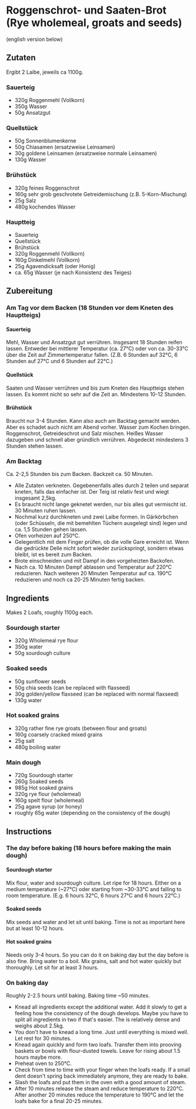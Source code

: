 # Roggenschrot- und Saaten-Brot (Rye wholemeal, groats and seeds)

(english version below)

## Zutaten

Ergibt 2 Laibe, jeweils ca 1100g.

### Sauerteig

- 320g Roggenmehl (Vollkorn)
- 350g Wasser
- 50g Ansatzgut

### Quellstück

- 50g Sonnenblumenkerne
- 50g Chiasamen (ersatzweise Leinsamen)
- 30g goldene Leinsamen (ersatzweise normale Leinsamen)
- 130g Wasser

### Brühstück

- 320g feines Roggenschrot
- 160g sehr grob geschrotete Getreidemischung (z.B. 5-Korn-Mischung)
- 25g Salz
- 480g kochendes Wasser

### Hauptteig

- Sauerteig
- Quellstück
- Brühstück
- 320g Roggenmehl (Vollkorn)
- 160g Dinkelmehl (Vollkorn)
- 25g Agavendicksaft (oder Honig)
- ca. 65g Wasser (je nach Konsistenz des Teiges)

## Zubereitung

### Am Tag vor dem Backen (18 Stunden vor dem Kneten des Hauptteigs)

#### Sauerteig

Mehl, Wasser und Ansatzgut gut verrühren. Insgesamt 18 Stunden reifen lassen. Entweder bei mittlerer Temperatur (ca. 27°C) oder von ca. 30-33°C über die Zeit auf Zimmertemperatur fallen. (Z.B. 6 Stunden auf 32°C, 6 Stunden auf 27°C und 6 Stunden auf 22°C.)

#### Quellstück

Saaten und Wasser verrühren und bis zum Kneten des Hauptteigs stehen lassen. Es kommt nicht so sehr auf die Zeit an. Mindestens 10-12 Stunden.

#### Brühstück

Braucht nur 3-4 Stunden. Kann also auch am Backtag gemacht werden. Aber es schadet auch nicht am Abend vorher. Wasser zum Kochen bringen. Roggenschrot, Getreideschrot und Salz mischen. Heißes Wasser dazugeben und schnell aber gründlich verrühren. Abgedeckt mindestens 3 Stunden stehen lassen.

### Am Backtag

Ca. 2-2,5 Stunden bis zum Backen.
Backzeit ca. 50 Minuten.

- Alle Zutaten verkneten. Gegebenenfalls alles durch 2 teilen und separat kneten, falls das einfacher ist. Der Teig ist relativ fest und wiegt insgesamt 2,5kg.
- Es braucht nicht lange geknetet werden, nur bis alles gut vermischt ist. 30 Minuten ruhen lassen.
- Nochmal kurz durchkneten und zwei Laibe formen. In Gärkörbchen (oder Schüsseln, die mit bemehlten Tüchern ausgelegt sind) legen und ca. 1,5 Stunden gehen lassen.
- Ofen vorheizen auf 250°C.
- Gelegentlich mit dem Finger prüfen, ob die volle Gare erreicht ist. Wenn die gedrückte Delle nicht sofort wieder zurückspringt, sondern etwas bleibt, ist es bereit zum Backen.
- Brote einschneiden und mit Dampf in den vorgeheizten Backofen.
- Nach ca. 10 Minuten Dampf ablassen und Temperatur auf 220°C reduzieren. Nach weiteren 20 Minuten Temperatur auf ca. 190°C reduzieren und noch ca 20-25 Minuten fertig backen.

## Ingredients

Makes 2 Loafs, roughly 1100g each.

### Sourdough starter

- 320g Wholemeal rye flour
- 350g water
- 50g sourdough culture

### Soaked seeds

- 50g sunflower seeds
- 50g chia seeds (can be replaced with flaxseed)
- 30g golden/yellow flaxseed (can be replaced with normal flaxseed)
- 130g water

### Hot soaked grains

- 320g rather fine rye groats (between flour and groats)
- 160g coarsely cracked mixed grains
- 25g salt
- 480g boiling water

### Main dough

- 720g Sourdough starter
- 260g Soaked seeds
- 985g Hot soaked grains
- 320g rye flour (wholemeal)
- 160g spelt flour (wholemeal)
- 25g agave syrup (or honey)
- roughly 65g water (depending on the consistency of the dough)

## Instructions

### The day before baking (18 hours before making the main dough)

#### Sourdough starter

Mix flour, water and sourdough culture. Let ripe for 18 hours. Either on a medium temperature (~27°C) oder starting from ~30-33°C and falling to room temperature. (E.g. 6 hours 32°C, 6 hours 27°C and 6 hours 22°C.)

#### Soaked seeds

Mix seeds and water and let sit until baking. Time is not as important here but at least 10-12 hours.

#### Hot soaked grains

Needs only 3-4 hours. So you can do it on baking day but the day before is also fine. Bring water to a boil. Mix grains, salt and hot water quickly but thoroughly. Let sit for at least 3 hours.

### On baking day

Roughly 2-2.5 hours until baking.
Baking time ~50 minutes.

- Knead all ingredients except the additional water. Add it slowly to get a feeling how the consistency of the dough develops. Maybe you have to split all ingredients in two if that's easier. The is relatively dense and weighs about 2.5kg.
- You don't have to knead a long time. Just until everything is mixed well. Let rest for 30 minutes.
- Knead again quickly and form two loafs. Transfer them into prooving baskets or bowls with flour-dusted towels. Leave for rising about 1.5 hours maybe more.
- Preheat oven to 250°C.
- Check from time to time with your finger when the loafs ready. If a small dent doesn't spring back immediately anymore, they are ready to bake.
- Slash the loafs and put them in the oven with a good amount of steam.
- After 10 minutes release the steam and reduce temperature to 220°C. After another 20 minutes reduce the temperature to 190°C and let the loafs bake for a final 20-25 minutes.
